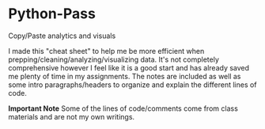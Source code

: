 # Python-Pass
Copy/Paste analytics and visuals


I made this "cheat sheet" to help me be more efficient when prepping/cleaning/analyzing/visualizing data. It's not completely comprehensive however I feel like it is a good start and has already saved me plenty of time in my assignments. The notes are included as well as some intro paragraphs/headers to organize and explain the different lines of code.


**Important Note** Some of the lines of code/comments come from class materials and are not my own writings.
